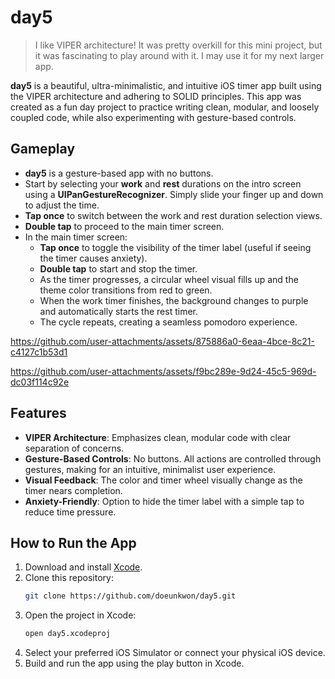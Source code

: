 # day5
> I like VIPER architecture! It was pretty overkill for this mini project, but it was fascinating to play around with it. I may use it for my next larger app.

**day5** is a beautiful, ultra-minimalistic, and intuitive iOS timer app built using the VIPER architecture and adhering to SOLID principles. This app was created as a fun day project to practice writing clean, modular, and loosely coupled code, while also experimenting with gesture-based controls.

## Gameplay
- **day5** is a gesture-based app with no buttons. 
- Start by selecting your **work** and **rest** durations on the intro screen using a **UIPanGestureRecognizer**. Simply slide your finger up and down to adjust the time.
- **Tap once** to switch between the work and rest duration selection views.
- **Double tap** to proceed to the main timer screen.
- In the main timer screen:
  - **Tap once** to toggle the visibility of the timer label (useful if seeing the timer causes anxiety).
  - **Double tap** to start and stop the timer.
  - As the timer progresses, a circular wheel visual fills up and the theme color transitions from red to green.
  - When the work timer finishes, the background changes to purple and automatically starts the rest timer.
  - The cycle repeats, creating a seamless pomodoro experience.

https://github.com/user-attachments/assets/875886a0-6eaa-4bce-8c21-c4127c1b53d1

https://github.com/user-attachments/assets/f9bc289e-9d24-45c5-969d-dc03f114c92e

## Features
- **VIPER Architecture**: Emphasizes clean, modular code with clear separation of concerns.
- **Gesture-Based Controls**: No buttons. All actions are controlled through gestures, making for an intuitive, minimalist user experience.
- **Visual Feedback**: The color and timer wheel visually change as the timer nears completion.
- **Anxiety-Friendly**: Option to hide the timer label with a simple tap to reduce time pressure.

## How to Run the App
1. Download and install [Xcode](https://developer.apple.com/xcode/).
2. Clone this repository:
   ```bash
   git clone https://github.com/doeunkwon/day5.git
3. Open the project in Xcode:
   ```bash
   open day5.xcodeproj
4. Select your preferred iOS Simulator or connect your physical iOS device.
5. Build and run the app using the play button in Xcode.
